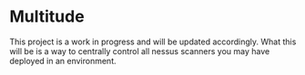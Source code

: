 # Multitude
This project is a work in progress and will be updated accordingly. What this will be is a way to centrally control all nessus scanners you may have deployed in an environment.
